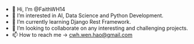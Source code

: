 - 👋 Hi, I’m @FaithWH14
- 👀 I’m interested in AI, Data Science and Python Development.
- 🌱 I’m currently learning Django Rest Framework.
- 💞️ I’m looking to collaborate on any interesting and challenging projects.
- 📫 How to reach me -> cwh.wen.hao@gmail.com

<!---
FaithWH14/FaithWH14 is a ✨ special ✨ repository because its `README.md` (this file) appears on your GitHub profile.
You can click the Preview link to take a look at your changes.
--->
